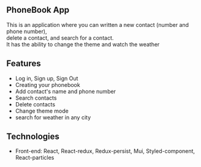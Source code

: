 ## PhoneBook App <br/>
This is an application where you can written a new contact (number and phone number), <br/>
delete a contact, and search for a contact. <br/>
It has the ability to change the theme and watch the weather

## Features <br/>
* Log in, Sign up, Sign Out
* Creating your phonebook
* Add contact's name and phone number
* Search contacts
* Delete contacts
* Change theme mode
* search for weather in any city

## Technologies <br/>
* Front-end: React, React-redux, Redux-persist, Mui, Styled-component, React-particles
